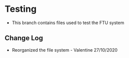 # Testing
- This branch contains files used to test the FTU system

## Change Log
- Reorganized the file system - Valentine 27/10/2020

